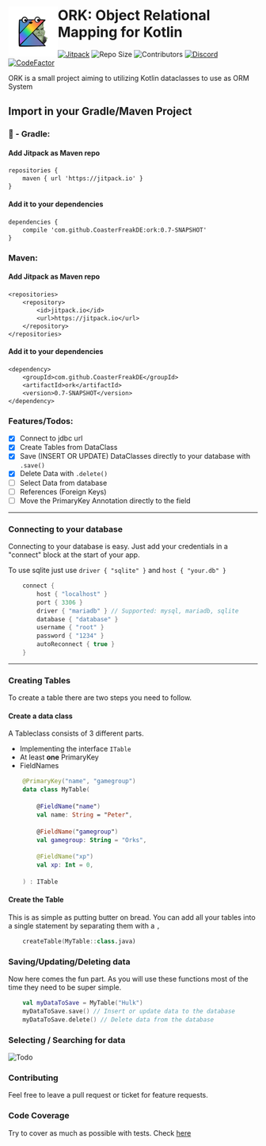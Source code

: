 # <img align="left" width="100px" src="images/ork.png"> ORK: Object Relational Mapping for Kotlin

[![Jitpack](https://jitpack.io/v/CoasterFreakDE/ORK.svg)](https://jitpack.io/#CoasterFreakDE/ORK) ![Repo Size](https://img.shields.io/github/repo-size/CoasterFreakDE/ORK) ![Contributors](https://img.shields.io/github/contributors/CoasterFreakDE/ORK) [![Discord](https://img.shields.io/discord/849650088518090813?label=Discord)](https://discord.gg/PEqVSTwy2K) [![CodeFactor](https://www.codefactor.io/repository/github/coasterfreakde/ork/badge)](https://www.codefactor.io/repository/github/coasterfreakde/ork)

ORK is a small project aiming to utilizing Kotlin dataclasses to use as ORM System

## Import in your Gradle/Maven Project

### 🐘 - Gradle:

#### Add Jitpack as Maven repo
```
repositories {
	maven { url 'https://jitpack.io' }
}
```

#### Add it to your dependencies
```
dependencies {
	compile 'com.github.CoasterFreakDE:ork:0.7-SNAPSHOT'
}
```

### Maven:

#### Add Jitpack as Maven repo
```
<repositories>
	<repository>
		<id>jitpack.io</id>
		<url>https://jitpack.io</url>
	</repository>
</repositories>
```

#### Add it to your dependencies
```
<dependency>
	<groupId>com.github.CoasterFreakDE</groupId>
	<artifactId>ork</artifactId>
	<version>0.7-SNAPSHOT</version>
</dependency>
```



### Features/Todos:

- [X] Connect to jdbc url
- [X] Create Tables from DataClass
- [X] Save (INSERT OR UPDATE) DataClasses directly to your database with `.save()`
- [X] Delete Data with `.delete()`
- [ ] Select Data from database
- [ ] References (Foreign Keys)
- [ ] Move the PrimaryKey Annotation directly to the field

---

### Connecting to your database

Connecting to your database is easy. Just add your credentials in a "connect" block at the start of your app.

To use sqlite just use `driver { "sqlite" }` and `host { "your.db" }`
```kotlin
	connect {
		host { "localhost" }
		port { 3306 }
		driver { "mariadb" } // Supported: mysql, mariadb, sqlite
		database { "database" }
		username { "root" }
		password { "1234" }
		autoReconnect { true }
	}
```

---
### Creating Tables

To  create a table there are two steps you need to follow.

#### Create a data class

A Tableclass consists of 3 different parts.
- Implementing the interface `ITable`
- At least **one** PrimaryKey
- FieldNames

```kotlin
	@PrimaryKey("name", "gamegroup")
	data class MyTable(

		@FieldName("name")
		val name: String = "Peter",

		@FieldName("gamegroup")
		val gamegroup: String = "Orks",

		@FieldName("xp")
		val xp: Int = 0,

	) : ITable
```

#### Create the Table

This is as simple as putting butter on bread.
You can add all your tables into a single statement by separating them with a `,`

```kotlin
	createTable(MyTable::class.java)
```

### Saving/Updating/Deleting data

Now here comes the fun part. As you will use these functions most of the time they need to be super simple.

```kotlin
	val myDataToSave = MyTable("Hulk")
	myDataToSave.save() // Insert or update data to the database
	myDataToSave.delete() // Delete data from the database
```

### Selecting / Searching for data

![Todo](https://i.imgur.com/OvMZBs9.jpg)


### Contributing

Feel free to leave a pull request or ticket for feature requests.

### Code Coverage

Try to cover as much as possible with tests.
Check [here](https://CoasterFreakDE.github.io/ORK/target/jacoco-ut/)
